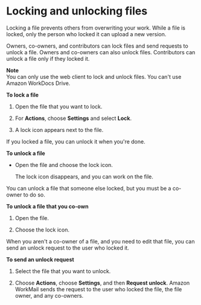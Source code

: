 # Locking and unlocking files<a name="client_lock_files"></a>

Locking a file prevents others from overwriting your work\. While a file is locked, only the person who locked it can upload a new version\.

Owners, co\-owners, and contributors can lock files and send requests to unlock a file\. Owners and co\-owners can also unlock files\. Contributors can unlock a file only if they locked it\. 

**Note**  
You can only use the web client to lock and unlock files\. You can't use Amazon WorkDocs Drive\.

**To lock a file**

1. Open the file that you want to lock\.

1. For **Actions**, choose **Settings** and select **Lock**\. 

1. A lock icon appears next to the file\.

If you locked a file, you can unlock it when you're done\.

**To unlock a file**
+ Open the file and choose the lock icon\.

  The lock icon disappears, and you can work on the file\.

You can unlock a file that someone else locked, but you must be a co\-owner to do so\. 

**To unlock a file that you co\-own**

1. Open the file\.

1. Choose the lock icon\.

When you aren't a co\-owner of a file, and you need to edit that file, you can send an unlock request to the user who locked it\.

**To send an unlock request**

1. Select the file that you want to unlock\.

1. Choose **Actions**, choose **Settings**, and then **Request unlock**\. Amazon WorkMail sends the request to the user who locked the file, the file owner, and any co\-owners\.